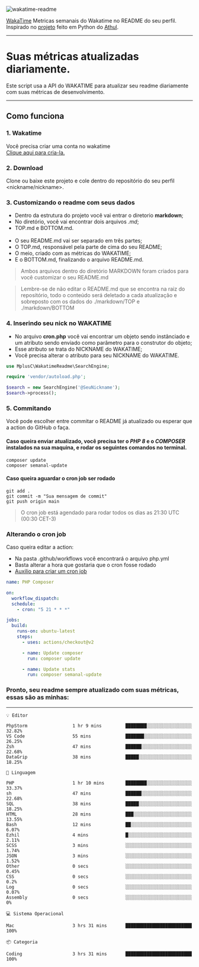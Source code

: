![wakatime-readme](https://socialify.git.ci/bymatheus/wakatime-readme/image?description=1&descriptionEditable=M%C3%A9tricas%20semanais%20do%20Wakatime%20no%20seu%20README%20de%20perfil.&font=KoHo&forks=1&language=1&owner=1&pattern=Signal&stargazers=1&theme=Dark)

[WakaTime](https://wakatime.com) Metricas semanais do Wakatime no README do seu perfil. <br>
Inspirado no [projeto](https://github.com/athul/waka-readme) feito em Python do [Athul](https://github.com/athul).
___

# Suas métricas atualizadas diariamente.
Este script usa a API do WAKATIME para atualizar seu readme diariamente com suas métricas de desenvolvimento.

___

## Como funciona

### 1. Wakatime
Você precisa criar uma conta no wakatime <br>
[Clique aqui para cria-la.](https://wakatime.com) 

### 2. Download
Clone ou baixe este projeto e cole dentro do repositório do seu perfil <nickname/nickname>.

### 3. Customizando o readme com seus dados
- Dentro da estrutura do projeto você vai entrar o diretorio **markdown**;  
- No diretório, você vai encontrar dois arquivos *.md*;
- TOP.md e BOTTOM.md.
<br><br>
- O seu README.md vai ser separado em três partes; 
- O TOP.md, responsável pela parte de cima do seu README;
- O meio, criado com as métricas do WAKATIME;
- E o BOTTOM.md, finalizando o arquivo README.md.<br>

> Ambos arquivos dentro do diretório MARKDOWN foram criados para você customizar o seu README.md

> Lembre-se de não editar o README.md que se encontra na raiz do repositório, todo o conteúdo será deletado a cada atualização e sobreposto com os dados do ./markdown/TOP e ./markdown/BOTTOM

### 4. Inserindo seu nick no WAKATIME
- No arquivo **cron.php** você vai encontrar um objeto sendo instânciado e um atributo sendo enviado como parâmetro para o construtor do objeto;
- Esse atributo se trata do NICKNAME do WAKATIME;
- Você precisa alterar o atributo para seu NICKNAME do WAKATIME.

```php
use MplusC\WakatimeReadme\SearchEngine;

require 'vendor/autoload.php';

$search = new SearchEngine('@SeuNickname');
$search->process();
```

### 5. Commitando
Você pode escolher entre commitar o README já atualizado ou esperar que a action do GitHub o faça. <br>

#### Caso queira enviar atualizado, você precisa ter o *PHP 8* e o *COMPOSER* instalados na sua maquina, e rodar os seguintes comandos no terminal.
```composer
composer update
composer semanal-update 
```

#### Caso queira aguardar o cron job ser rodado 
```git 
git add .
git commit -m "Sua mensagem de commit"
git push origin main
```

>O cron job está agendado para rodar todos os dias as 21:30 UTC (00:30 CET-3) 

### Alterando o cron job
Caso queira editar a action:

- Na pasta .github/workflows você encontrará o arquivo php.yml
- Basta alterar a hora que gostaria que o cron fosse rodado
- [Auxilio para criar um cron job](https://crontab.guru)

```yml
name: PHP Composer

on:
  workflow_dispatch:
  schedule:
    - cron: "5 21 * * *"

jobs:
  build:
    runs-on: ubuntu-latest
    steps:
      - uses: actions/checkout@v2

      - name: Update composer
        run: composer update

      - name: Update stats
        run: composer semanal-update
```

### Pronto, seu readme sempre atualizado com suas métricas, essas são as minhas:

___
```text
💡 Editor

PhpStorm                 1 hr 9 mins         ████████░░░░░░░░░░░░░░░░░     32.82%
VS Code                  55 mins             ███████░░░░░░░░░░░░░░░░░░     26.25%
Zsh                      47 mins             ██████░░░░░░░░░░░░░░░░░░░     22.68%
DataGrip                 38 mins             █████░░░░░░░░░░░░░░░░░░░░     18.25%
```
```text
💬 Linguagem

PHP                      1 hr 10 mins        ████████░░░░░░░░░░░░░░░░░     33.37%
sh                       47 mins             ██████░░░░░░░░░░░░░░░░░░░     22.68%
SQL                      38 mins             █████░░░░░░░░░░░░░░░░░░░░     18.25%
HTML                     28 mins             ███░░░░░░░░░░░░░░░░░░░░░░     13.55%
Bash                     12 mins             ██░░░░░░░░░░░░░░░░░░░░░░░      6.07%
Ezhil                    4 mins              █░░░░░░░░░░░░░░░░░░░░░░░░      2.11%
SCSS                     3 mins              ░░░░░░░░░░░░░░░░░░░░░░░░░      1.74%
JSON                     3 mins              ░░░░░░░░░░░░░░░░░░░░░░░░░      1.52%
Other                    0 secs              ░░░░░░░░░░░░░░░░░░░░░░░░░      0.45%
CSS                      0 secs              ░░░░░░░░░░░░░░░░░░░░░░░░░       0.2%
Log                      0 secs              ░░░░░░░░░░░░░░░░░░░░░░░░░      0.07%
Assembly                 0 secs              ░░░░░░░░░░░░░░░░░░░░░░░░░         0%
```
```text
💻 Sistema Operacional

Mac                      3 hrs 31 mins       █████████████████████████       100%
```
```text
📦 Categoria

Coding                   3 hrs 31 mins       █████████████████████████       100%
```
